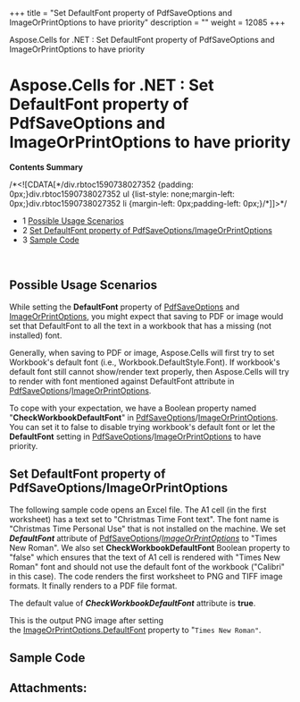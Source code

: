 +++
title = "Set DefaultFont property of PdfSaveOptions and ImageOrPrintOptions to have priority" 
description = "" 
weight = 12085 
+++

Aspose.Cells for .NET : Set DefaultFont property of PdfSaveOptions and ImageOrPrintOptions to have priority  

# Aspose.Cells for .NET : Set DefaultFont property of PdfSaveOptions and ImageOrPrintOptions to have priority


**Contents Summary**

/\*<!\[CDATA\[\*/div.rbtoc1590738027352 {padding: 0px;}div.rbtoc1590738027352 ul {list-style: none;margin-left: 0px;}div.rbtoc1590738027352 li {margin-left: 0px;padding-left: 0px;}/\*\]\]>\*/

*   1 [Possible Usage Scenarios](#SetDefaultFontpropertyofPdfSaveOptionsandImageOrPrintOptionstohavepriority-PossibleUsageScenarios)
*   2 [Set DefaultFont property of PdfSaveOptions/ImageOrPrintOptions](#SetDefaultFontpropertyofPdfSaveOptionsandImageOrPrintOptionstohavepriority-SetDefaultFontpropertyofPdfSaveOptions/ImageOrPrintOptions)
*   3 [Sample Code](#SetDefaultFontpropertyofPdfSaveOptionsandImageOrPrintOptionstohavepriority-SampleCode)

 

## Possible Usage Scenarios

While setting the **DefaultFont** property of [PdfSaveOptions](https://apireference.aspose.com/net/cells/aspose.cells/pdfsaveoptions) and [ImageOrPrintOptions](https://apireference.aspose.com/net/cells/aspose.cells.rendering/imageorprintoptions), you might expect that saving to PDF or image would set that DefaultFont to all the text in a workbook that has a missing (not installed) font.

Generally, when saving to PDF or image, Aspose.Cells will first try to set Workbook's default font (i.e., Workbook.DefaultStyle.Font). If workbook's default font still cannot show/render text properly, then Aspose.Cells will try to render with font mentioned against DefaultFont attribute in [PdfSaveOptions](https://apireference.aspose.com/net/cells/aspose.cells/pdfsaveoptions)/[ImageOrPrintOptions](https://apireference.aspose.com/net/cells/aspose.cells.rendering/imageorprintoptions).

To cope with your expectation, we have a Boolean property named "**CheckWorkbookDefaultFont**" in [PdfSaveOptions](https://apireference.aspose.com/net/cells/aspose.cells/pdfsaveoptions)/[ImageOrPrintOptions](https://apireference.aspose.com/net/cells/aspose.cells.rendering/imageorprintoptions). You can set it to false to disable trying workbook's default font or let the **DefaultFont** setting in [PdfSaveOptions](https://apireference.aspose.com/net/cells/aspose.cells/pdfsaveoptions)/[ImageOrPrintOptions](https://apireference.aspose.com/net/cells/aspose.cells.rendering/imageorprintoptions) to have priority.

## Set DefaultFont property of PdfSaveOptions/ImageOrPrintOptions

The following sample code opens an Excel file. The A1 cell (in the first worksheet) has a text set to "Christmas Time Font text". The font name is "Christmas Time Personal Use" that is not installed on the machine. We set ***DefaultFont*** attribute of [PdfSaveOptions](https://apireference.aspose.com/net/cells/aspose.cells/pdfsaveoptions)/*[ImageOrPrintOptions](https://apireference.aspose.com/net/cells/aspose.cells.rendering/imageorprintoptions)* to "Times New Roman". We also set **CheckWorkbookDefaultFont** Boolean property to "false" which ensures that the text of A1 cell is rendered with "Times New Roman" font and should not use the default font of the workbook ("Calibri" in this case). The code renders the first worksheet to PNG and TIFF image formats. It finally renders to a PDF file format. 

The default value of ***CheckWorkbookDefaultFont*** attribute is **true**.



This is the output PNG image after setting the [ImageOrPrintOptions.DefaultFont](https://apireference.aspose.com/net/cells/aspose.cells.rendering/imageorprintoptions/properties/imageformat) property to "`Times New Roman"`.




## Sample Code

## Attachments:


